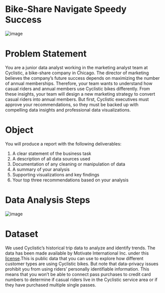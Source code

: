 # Bike-Share Navigate Speedy Success
![image](https://user-images.githubusercontent.com/22665704/164947446-085579a4-d6ee-49eb-a177-7e65438114ec.png)

# Problem Statement
You are a junior data analyst working in the marketing analyst team at Cyclistic, a bike-share company in Chicago. The director
of marketing believes the company’s future success depends on maximizing the number of annual memberships. Therefore,
your team wants to understand how casual riders and annual members use Cyclistic bikes differently. From these insights,
your team will design a new marketing strategy to convert casual riders into annual members. But first, Cyclistic executives
must approve your recommendations, so they must be backed up with compelling data insights and professional data
visualizations.

# Object
You will produce a report with the following deliverables:
1) A clear statement of the business task
2) A description of all data sources used
3) Documentation of any cleaning or manipulation of data
4) A summary of your analysis
5) Supporting visualizations and key findings
6) Your top three recommendations based on your analysis

# Data Analysis Steps
![image](https://user-images.githubusercontent.com/22665704/165172832-7a53372f-ae5c-42a4-98f0-3f33f02125ad.png)


# Dataset

We used Cyclistic’s historical trip data to analyze and identify trends. The data has been made available by
Motivate International Inc. under this [license](https://ride.divvybikes.com/data-license-agreement).This is public data that you can use to explore how different customer types are using Cyclistic bikes. But note that data-privacy issues prohibit you from using riders’ personally identifiable information. This
means that you won’t be able to connect pass purchases to credit card numbers to determine if casual riders live in the
Cyclistic service area or if they have purchased multiple single passes.
